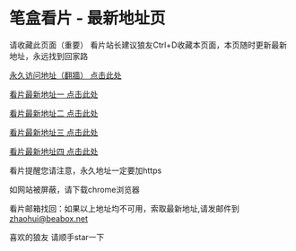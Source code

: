# 笔盒看片 - 最新地址页

请收藏此页面（重要）
看片站长建议狼友Ctrl+D收藏本页面，本页随时更新最新地址，永远找到回家路

[永久访问地址（翻牆） 点击此处](https://beabox.net/)

[看片最新地址一 点击此处](https://bhc7v4r6t6g4.shop)

[看片最新地址二 点击此处](https://bhd2f3y4x6b8.shop)

[看片最新地址三 点击此处](https://bhc8v7x7t0y8.shop)

[看片最新地址四 点击此处](https://bhi7b9a5f2z5.shop)

看片提醒您请注意，永久地址一定要加https

如网站被屏蔽，请下载chrome浏览器

看片邮箱找回：如果以上地址均不可用，索取最新地址,请发邮件到 zhaohui@beabox.net

喜欢的狼友 请顺手star一下